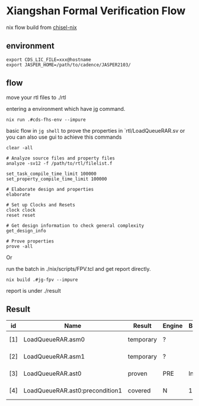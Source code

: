 # Xiangshan Formal Verification Flow

nix flow build from [chisel-nix](https://github.com/chipsalliance/chisel-nix)

## environment

```shell
export CDS_LIC_FILE=xxx@hostname
export JASPER_HOME=/path/to/cadence/JASPER2103/
```
## flow

move your rtl files to ./rtl

entering a environment which have jg command.
```shell
nix run .#cds-fhs-env --impure
```

basic flow in `jg shell` to prove the properties in `rtl/LoadQueueRAR.sv
or you can also use gui to achieve this commands
```shell
clear -all

# Analyze source files and property files
analyze -sv12 -f /path/to/rtl/filelist.f

set_task_compile_time_limit 100000
set_property_compile_time_limit 100000

# Elaborate design and properties
elaborate

# Set up Clocks and Resets
clock clock
reset reset

# Get design information to check general complexity
get_design_info

# Prove properties
prove -all
```

Or

run the batch in ./nix/scripts/FPV.tcl and get report directly.
```shell
nix build .#jg-fpv --impure
```

report is under ./result

## Result

| id   | Name                               |    Result    |  Engine  |  Bound  |  Time    |
|--|--|--|--|--|--
| [1]  | LoadQueueRAR.asm0                  |       temporary  |     ?    |            |  0.000 s      |
| [2]  | LoadQueueRAR.asm1                  |       temporary  |     ?    |            |  0.000 s      |
| [3]  | LoadQueueRAR.ast0                  |       proven     |     PRE  |  Infinite  |  0.000 s      |
| [4]  | LoadQueueRAR.ast0:precondition1    |       covered    |     N    |         1  |  0.019 s      |


